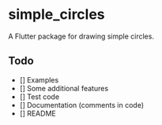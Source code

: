 # simple_circles

A Flutter package for drawing simple circles.

## Todo

- [] Examples
- [] Some additional features
- [] Test code
- [] Documentation (comments in code)
- [] README
